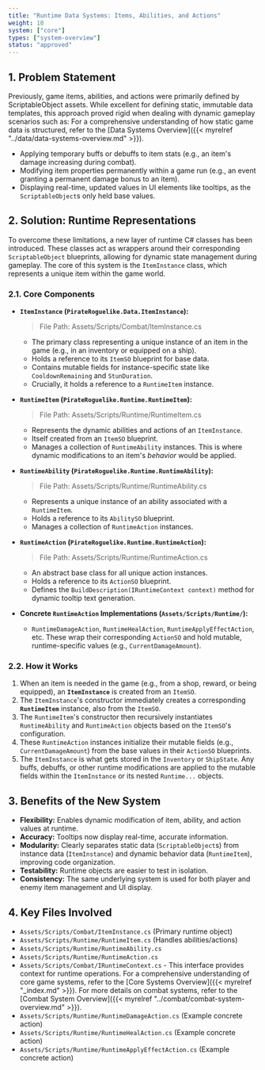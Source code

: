 ```yaml
---
title: "Runtime Data Systems: Items, Abilities, and Actions"
weight: 10
system: ["core"]
types: ["system-overview"]
status: "approved"
---
```


## 1. Problem Statement

Previously, game items, abilities, and actions were primarily defined by ScriptableObject assets. While excellent for defining static, immutable data templates, this approach proved rigid when dealing with dynamic gameplay scenarios such as: For a comprehensive understanding of how static game data is structured, refer to the [Data Systems Overview]({{< myrelref "../data/data-systems-overview.md" >}}).

*   Applying temporary buffs or debuffs to item stats (e.g., an item's damage increasing during combat).
*   Modifying item properties permanently within a game run (e.g., an event granting a permanent damage bonus to an item).
*   Displaying real-time, updated values in UI elements like tooltips, as the `ScriptableObject`s only held base values.

## 2. Solution: Runtime Representations

To overcome these limitations, a new layer of runtime C# classes has been introduced. These classes act as wrappers around their corresponding `ScriptableObject` blueprints, allowing for dynamic state management during gameplay. The core of this system is the `ItemInstance` class, which represents a unique item within the game world.

### 2.1. Core Components

*   **`ItemInstance` (`PirateRoguelike.Data.ItemInstance`):**
    >   File Path: Assets/Scripts/Combat/ItemInstance.cs
    *   The primary class representing a unique instance of an item in the game (e.g., in an inventory or equipped on a ship).
    *   Holds a reference to its `ItemSO` blueprint for base data.
    *   Contains mutable fields for instance-specific state like `CooldownRemaining` and `StunDuration`.
    *   Crucially, it holds a reference to a `RuntimeItem` instance.

*   **`RuntimeItem` (`PirateRoguelike.Runtime.RuntimeItem`):**
    >   File Path: Assets/Scripts/Runtime/RuntimeItem.cs
    *   Represents the dynamic abilities and actions of an `ItemInstance`.
    *   Itself created from an `ItemSO` blueprint.
    *   Manages a collection of `RuntimeAbility` instances. This is where dynamic modifications to an item's *behavior* would be applied.

*   **`RuntimeAbility` (`PirateRoguelike.Runtime.RuntimeAbility`):**
    >   File Path: Assets/Scripts/Runtime/RuntimeAbility.cs
    *   Represents a unique instance of an ability associated with a `RuntimeItem`.
    *   Holds a reference to its `AbilitySO` blueprint.
    *   Manages a collection of `RuntimeAction` instances.

*   **`RuntimeAction` (`PirateRoguelike.Runtime.RuntimeAction`):**
    >   File Path: Assets/Scripts/Runtime/RuntimeAction.cs
    *   An abstract base class for all unique action instances.
    *   Holds a reference to its `ActionSO` blueprint.
    *   Defines the `BuildDescription(IRuntimeContext context)` method for dynamic tooltip text generation.

*   **Concrete `RuntimeAction` Implementations (`Assets/Scripts/Runtime/`):**
    *   `RuntimeDamageAction`, `RuntimeHealAction`, `RuntimeApplyEffectAction`, etc. These wrap their corresponding `ActionSO` and hold mutable, runtime-specific values (e.g., `CurrentDamageAmount`).

### 2.2. How it Works

1.  When an item is needed in the game (e.g., from a shop, reward, or being equipped), an **`ItemInstance`** is created from an `ItemSO`.
2.  The `ItemInstance`'s constructor immediately creates a corresponding **`RuntimeItem`** instance, also from the `ItemSO`.
3.  The `RuntimeItem`'s constructor then recursively instantiates `RuntimeAbility` and `RuntimeAction` objects based on the `ItemSO`'s configuration.
4.  These `RuntimeAction` instances initialize their mutable fields (e.g., `CurrentDamageAmount`) from the base values in their `ActionSO` blueprints.
5.  The `ItemInstance` is what gets stored in the `Inventory` or `ShipState`. Any buffs, debuffs, or other runtime modifications are applied to the mutable fields within the `ItemInstance` or its nested `Runtime...` objects.

## 3. Benefits of the New System

*   **Flexibility:** Enables dynamic modification of item, ability, and action values at runtime.
*   **Accuracy:** Tooltips now display real-time, accurate information.
*   **Modularity:** Clearly separates static data (`ScriptableObject`s) from instance data (`ItemInstance`) and dynamic behavior data (`RuntimeItem`), improving code organization.
*   **Testability:** Runtime objects are easier to test in isolation.
*   **Consistency:** The same underlying system is used for both player and enemy item management and UI display.

## 4. Key Files Involved

*   `Assets/Scripts/Combat/ItemInstance.cs` (Primary runtime object)
*   `Assets/Scripts/Runtime/RuntimeItem.cs` (Handles abilities/actions)
*   `Assets/Scripts/Runtime/RuntimeAbility.cs`
*   `Assets/Scripts/Runtime/RuntimeAction.cs`
*   `Assets/Scripts/Combat/IRuntimeContext.cs` - This interface provides context for runtime operations. For a comprehensive understanding of core game systems, refer to the [Core Systems Overview]({{< myrelref "_index.md" >}}). For more details on combat systems, refer to the [Combat System Overview]({{< myrelref "../combat/combat-system-overview.md" >}}).
*   `Assets/Scripts/Runtime/RuntimeDamageAction.cs` (Example concrete action)
*   `Assets/Scripts/Runtime/RuntimeHealAction.cs` (Example concrete action)
*   `Assets/Scripts/Runtime/RuntimeApplyEffectAction.cs` (Example concrete action)
